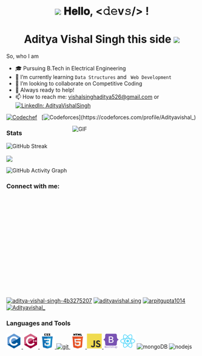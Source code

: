 <h1 align="center"><img src="https://media.giphy.com/media/CV8n4vC6r9b5J3JZd9/giphy.gif" width="30px"> 𝐇𝐞𝐥𝐥𝐨, <𝚍𝚎v𝚜/> ! 
<br>
<h1 align="center">Aditya Vishal Singh this side  <img src="https://images-wixmp-ed30a86b8c4ca887773594c2.wixmp.com/f/6f924d23-b587-49a8-aa9d-b55939eee262/d8fxvvu-419b10c7-b218-422d-861d-5f546b64702a.gif?token=eyJ0eXAiOiJKV1QiLCJhbGciOiJIUzI1NiJ9.eyJzdWIiOiJ1cm46YXBwOjdlMGQxODg5ODIyNjQzNzNhNWYwZDQxNWVhMGQyNmUwIiwiaXNzIjoidXJuOmFwcDo3ZTBkMTg4OTgyMjY0MzczYTVmMGQ0MTVlYTBkMjZlMCIsIm9iaiI6W1t7InBhdGgiOiJcL2ZcLzZmOTI0ZDIzLWI1ODctNDlhOC1hYTlkLWI1NTkzOWVlZTI2MlwvZDhmeHZ2dS00MTliMTBjNy1iMjE4LTQyMmQtODYxZC01ZjU0NmI2NDcwMmEuZ2lmIn1dXSwiYXVkIjpbInVybjpzZXJ2aWNlOmZpbGUuZG93bmxvYWQiXX0.eQRrpIj0wPZGhCTVrcKQSt36HR9Oa52i78SsUK8utH0" width="120px">
</h1>

So, who I am
- 🎓 Pursuing B.Tech in Electrical Engineering
- 🌱 I’m currently learning `Data Structures` and ` Web Development`
- 👯 I’m looking to collaborate on Competitive Coding
- 💬 Always ready to help!
- 📫 How to reach me: vishalsinghaditya526@gmail.com or [![LinkedIn: AdityaVishalSingh](https://img.shields.io/badge/-AdityaVishalSingh-blue?style=flat-square&logo=Linkedin&logoColor=white&link=https://www.linkedin.com/in/aditya-vishal-singh-4b3275207/)](https://www.linkedin.com/in/aditya-vishal-singh-4b3275207/)

[![Codechef](https://cp-logo.vercel.app/codechef/aditya_7101)](https://www.codechef.com/users/aditya_7101)&nbsp;&nbsp;&nbsp;[![Codeforces](https://cp-logo.vercel.app/codeforces/Adityavishal_)](https://codeforces.com/profile/Adityavishal_)

<img align="right" alt="GIF" src="https://ik.imagekit.io/dresma/Dresma_Library/software-engineer_5ZbEg3ObGvN.gif" width="330" height="450" />

### Stats
![GitHub Streak](https://github-readme-streak-stats.herokuapp.com/?user=aditya2021-vishu&theme=tokyonight&count_private=true)


<a href="https://github.com/aditya2021-vishu/github-readme-stats"><img align="center" src="https://github-readme-stats.vercel.app/api/top-langs/?username=aditya2021-vishu&layout=compact&theme=buefy&hide_border=true" /></a>
<!--

![Arpit's wakatime stats](https://github-readme-stats.vercel.app/api/wakatime?username=arpitgupta1014&layout=compact)
-->
![GitHub Activity Graph](https://activity-graph.herokuapp.com/graph?username=aditya2021-vishu&theme=github&count_private=true)

<h3 align="left">Connect with me:</h3>
<p align="left">
<a href="https://www.linkedin.com/in/aditya-vishal-singh-4b3275207" target="blank"><img align="center" src="https://cdn.jsdelivr.net/npm/simple-icons@3.0.1/icons/linkedin.svg" alt="aditya-vishal-singh-4b3275207" height="30" width="40" /></a>
<a href="https://instagram.com/adityavishal.singh" target="blank"><img align="center" src="https://cdn.jsdelivr.net/npm/simple-icons@3.0.1/icons/instagram.svg" alt="adityavishal.sing" height="30" width="40" /></a>
<a href="https://www.codechef.com/users/aditya_7101" target="blank"><img align="center" src="https://cdn.jsdelivr.net/npm/simple-icons@3.1.0/icons/codechef.svg" alt="arpitgupta1014" height="30" width="40" /></a>
<a href="https://codeforces.com/profile/Adityavishal_" target="blank"><img align="center" src="https://cdn.jsdelivr.net/npm/simple-icons@3.0.1/icons/codeforces.svg" alt="Adityavishal_" height="30" width="40" /></a>
</p>

<h3>Languages and Tools</h3>
<p align="left"> 
 </a> <a href="https://www.cprogramming.com/" target="_blank"> <img src="https://raw.githubusercontent.com/devicons/devicon/master/icons/c/c-original.svg" alt="c" width="40" height="40"/> </a> <a href="https://www.w3schools.com/cpp/" target="_blank"> <img src="https://raw.githubusercontent.com/devicons/devicon/master/icons/cplusplus/cplusplus-original.svg" alt="cplusplus" width="40" height="40"/> </a> <a href="https://www.w3schools.com/css/" target="_blank"> <img src="https://raw.githubusercontent.com/devicons/devicon/master/icons/css3/css3-original-wordmark.svg" alt="css3" width="40" height="40"/> </a> <a href="https://git-scm.com/" target="_blank"> <img src="https://www.vectorlogo.zone/logos/git-scm/git-scm-icon.svg" alt="git" width="40" height="40"/> </a> <a href="https://www.w3.org/html/" target="_blank"> <img src="https://raw.githubusercontent.com/devicons/devicon/master/icons/html5/html5-original-wordmark.svg" alt="html5" width="40" height="40"/> </a> <a href="https://developer.mozilla.org/en-US/docs/Web/JavaScript" target="_blank"> <img src="https://raw.githubusercontent.com/devicons/devicon/master/icons/javascript/javascript-original.svg" alt="javascript" width="40" height="40"/> </a>
<img src="https://raw.githubusercontent.com/devicons/devicon/master/icons/bootstrap/bootstrap-plain-wordmark.svg" alt="bootstrap" width="40" height="40"/> </a>
<img src="https://raw.githubusercontent.com/devicons/devicon/master/icons/react/react-original.svg" alt="Reactjs" width="40" height="40"/> </a>
<img src="https://techcrunch.com/wp-content/uploads/2019/06/MongoDB_Logo_FullColorBlack_RGB.png" alt="mongoDB" width="40" height="40"/> </a>
<img src="https://encrypted-tbn0.gstatic.com/images?q=tbn:ANd9GcQ2JEBlTE9UUk_6dL6oWeY4qYp7cexriJ5AcA&usqp=CAU" alt="nodejs" width="40" height="40"/> </a>

</center>

</p>
